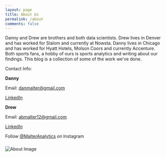 ```yaml
---
layout: page
title: About Us
permalink: /about
comments: false
---
```


<div class="row justify-content-between">
<div class="col-md-8 pr-5">

<p>
Danny and Drew are brothers and both data scientists.  Drew lives in Denver and has worked for Slalom and currently at Nowsta. Danny lives in Chicago and has worked for Hyatt Hotels, Molson Coors and currently Accenture. Both sports fans, a hobby of ours is sports analytics and writing about our findings. This blog is a collection of some of the work we've done.  </p>

<p>
Contact Info: </p>

<p>

<b>Danny </b>

</p>

<p>
Email: <a href="mailto:danmalter@gmail.com">danmalter@gmail.com</a> <br> </p>
<p>
<a href="https://www.linkedin.com/in/danmalter/" target = "_blank">LinkedIn</a> </p>


<p>

<p>

</p>

<b>Drew </b> </p>

<p>
Email: <a href="mailto:abmalter12@gmail.com">abmalter12@gmail.com</a> <br> </p>
<p>
<a href="https://www.linkedin.com/in/drew-malter-43a5a4b7/" target = "_blank">LinkedIn</a> </p>








<p>

<p>

</p>

<b></b> </p>

<p>


Follow <a href="https://www.instagram.com/malteranalytics/?hl=en" target = "_blank">@MalterAnalytics</a> on Instagram </p>


</div>

<div class="col-md-4">

<div class="sticky-top sticky-top-80">
<h5></h5>
<p>


<img src="/assets/images/about/danny-drew.png"
     alt="About Image"
     style="float: left; margin-right: 10px;" />


</p>


</div>
</div>
</div>
